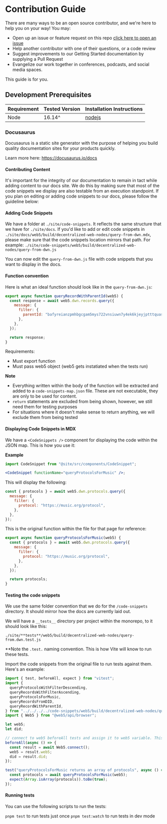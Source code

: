# Contribution Guide

There are many ways to be an open source contributor, and we're here to help you on your way! You may:

- Open up an issue or feature request on this repo [click here to open an issue](https://github.com/TBD54566975/developer.tbd.website/issues/new)
- Help another contributor with one of their questions, or a code review
- Suggest improvements to our Getting Started documentation by supplying a Pull Request
- Evangelize our work together in conferences, podcasts, and social media spaces.

This guide is for you.

## Development Prerequisites

| Requirement | Tested Version | Installation Instructions                                    |
| ----------- | -------------- | ------------------------------------------------------------ |
| Node        | 16.14^         | [nodejs](https://nodejs.dev/en/learn/how-to-install-nodejs/) |

### Docusaurus

Docusaurus is a static site generator with the purpose of helping you build quality documentation sites for your products quickly.

Learn more here: https://docusaurus.io/docs

#### Contributing Content

It's important for the integrity of our documentation to remain in tact while adding content to our docs site. We do this by making sure that most of the code snippets we display are also testable from an execution standpoint. If you plan on editing or adding code snippets to our docs, please follow the guideline below:

#### Adding Code Snippets

We have a folder at `./site/code-snippets`. It reflects the same structure that we have for `./site/docs`. If you'd like to add or edit code snippets in `./site/docs/web5/build/decentralized-web-nodes/query-from-dwn.mdx`, please make sure that the code snippets location mirrors that path. For example: `./site/code-snippets/web5/build/decentralized-web-nodes/query-from-dwn.js`

You can now edit the `query-from-dwn.js` file with code snippets that you want to display in the docs.

#### Function convention

Here is what an ideal function should look like in the `query-from-dwn.js`:

```js
export async function queryRecordWithParentId(web5) {
  const response = await web5.dwn.records.query({
    message: {
      filter: {
        parentId: "bafyreianzpmhbgcgam5mys722vnsiuwn7y4ek6kjeyjptttquasw4hge2m",
      },
    },
  });

  return response;
}
```

Requirements:

- Must export function
- Must pass web5 object (web5 gets instatiated when the tests run)

**Note**

- Everything written within the body of the function will be extracted and added to a `code-snippets-map.json` file. These are not executable, they are only to be used for content.
- `return` statements are excluded from being shown, however, we still need them for testing purposes
- For situations where it doesn't make sense to return anything, we will exclude them from being tested

#### Displaying Code Snippets in MDX

We have a `<CodeSnippets />` component for displaying the code within the JSON map. This is how you use it:

<CodeSnippet functionName="CODE_SNIPPET_FUNCTION_NAME" />

**Example**

```jsx
import CodeSnippet from "@site/src/components/CodeSnippet";

<CodeSnippet functionName="queryProtocolsForMusic" />;
```

This will display the following:

```js
const { protocols } = await web5.dwn.protocols.query({
  message: {
    filter: {
      protocol: "https://music.org/protocol",
    },
  },
});
```

This is the original function within the file for that page for reference:

```js
export async function queryProtocolsForMusic(web5) {
  const { protocols } = await web5.dwn.protocols.query({
    message: {
      filter: {
        protocol: "https://music.org/protocol",
      },
    },
  });

  return protocols;
}
```

#### Testing the code snippets

We use the same folder convention that we do for the `/code-snippets` directory. It should mirror how the docs are currently laid out.

We will have a `__tests__` directory per project within the monorepo, to it should look like this:

`./site/**tests**/web5/build/decentralized-web-nodes/query-from.dwn.test.js`

\*\*Note the `.test.` naming convention. This is how Vite will know to run these tests.

Import the code snippets from the original file to run tests against them. Here's an example:

```js
import { test, beforeAll, expect } from "vitest";
import {
  queryProtocolsWithFilterDescending,
  queryRecordsWithFilterAscending,
  queryProtocolsForMusic,
  queryRecordsFromDID,
  queryRecordWithParentId,
} from "../../../../code-snippets/web5/build/decentralized-web-nodes/query-from-dwn";
import { Web5 } from "@web5/api/browser";

let web5;
let did;

// connect to web5 beforeAll tests and assign it to web5 variable. This is how we pass the web5 instance to the code snippets:
beforeAll(async () => {
  const result = await Web5.connect();
  web5 = result.web5;
  did = result.did;
});

test("queryProtocolsForMusic returns an array of protocols", async () => {
  const protocols = await queryProtocolsForMusic(web5);
  expect(Array.isArray(protocols)).toBe(true);
});
```

#### Running tests

You can use the following scripts to run the tests:

`pnpm test` to run tests just once
`pnpm test:watch` to run tests in dev mode

